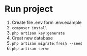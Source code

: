 # Run project
1. Create file .env form .env.example
2. `composer install`
3. `php artisan key:generate`
4. Creat new database 
5. `php artisan migrate:fresh --seed`
6. `php artisan serve`